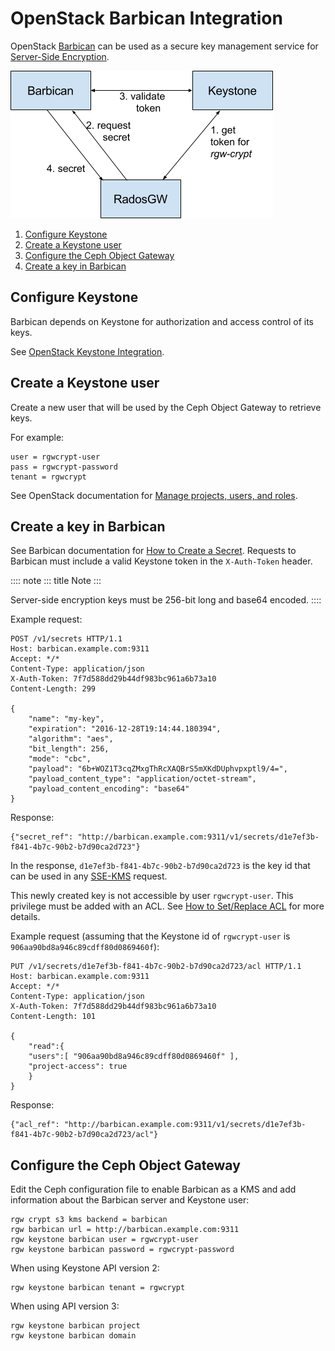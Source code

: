 # OpenStack Barbican Integration

OpenStack [Barbican](https://wiki.openstack.org/wiki/Barbican) can be
used as a secure key management service for [Server-Side
Encryption](../encryption).

![image](../images/rgw-encryption-barbican.png)

1.  [Configure Keystone](#configure-keystone)
2.  [Create a Keystone user](#create-a-keystone-user)
3.  [Configure the Ceph Object
    Gateway](#configure-the-ceph-object-gateway)
4.  [Create a key in Barbican](#create-a-key-in-barbican)

## Configure Keystone

Barbican depends on Keystone for authorization and access control of its
keys.

See [OpenStack Keystone Integration](../keystone).

## Create a Keystone user

Create a new user that will be used by the Ceph Object Gateway to
retrieve keys.

For example:

    user = rgwcrypt-user
    pass = rgwcrypt-password
    tenant = rgwcrypt

See OpenStack documentation for [Manage projects, users, and
roles](https://docs.openstack.org/admin-guide/cli-manage-projects-users-and-roles.html#create-a-user).

## Create a key in Barbican

See Barbican documentation for [How to Create a
Secret](https://developer.openstack.org/api-guide/key-manager/secrets.html#how-to-create-a-secret).
Requests to Barbican must include a valid Keystone token in the
`X-Auth-Token` header.

:::: note
::: title
Note
:::

Server-side encryption keys must be 256-bit long and base64 encoded.
::::

Example request:

    POST /v1/secrets HTTP/1.1
    Host: barbican.example.com:9311
    Accept: */*
    Content-Type: application/json
    X-Auth-Token: 7f7d588dd29b44df983bc961a6b73a10
    Content-Length: 299

    {
        "name": "my-key",
        "expiration": "2016-12-28T19:14:44.180394",
        "algorithm": "aes",
        "bit_length": 256,
        "mode": "cbc",
        "payload": "6b+WOZ1T3cqZMxgThRcXAQBrS5mXKdDUphvpxptl9/4=",
        "payload_content_type": "application/octet-stream",
        "payload_content_encoding": "base64"
    }

Response:

    {"secret_ref": "http://barbican.example.com:9311/v1/secrets/d1e7ef3b-f841-4b7c-90b2-b7d90ca2d723"}

In the response, `d1e7ef3b-f841-4b7c-90b2-b7d90ca2d723` is the key id
that can be used in any
[SSE-KMS](http://docs.aws.amazon.com/AmazonS3/latest/dev/UsingKMSEncryption.html)
request.

This newly created key is not accessible by user `rgwcrypt-user`. This
privilege must be added with an ACL. See [How to Set/Replace
ACL](https://developer.openstack.org/api-guide/key-manager/acls.html#how-to-set-replace-acl)
for more details.

Example request (assuming that the Keystone id of `rgwcrypt-user` is
`906aa90bd8a946c89cdff80d0869460f`):

    PUT /v1/secrets/d1e7ef3b-f841-4b7c-90b2-b7d90ca2d723/acl HTTP/1.1
    Host: barbican.example.com:9311
    Accept: */*
    Content-Type: application/json
    X-Auth-Token: 7f7d588dd29b44df983bc961a6b73a10
    Content-Length: 101

    {
        "read":{
        "users":[ "906aa90bd8a946c89cdff80d0869460f" ],
        "project-access": true
        }
    }

Response:

    {"acl_ref": "http://barbican.example.com:9311/v1/secrets/d1e7ef3b-f841-4b7c-90b2-b7d90ca2d723/acl"}

## Configure the Ceph Object Gateway

Edit the Ceph configuration file to enable Barbican as a KMS and add
information about the Barbican server and Keystone user:

    rgw crypt s3 kms backend = barbican
    rgw barbican url = http://barbican.example.com:9311
    rgw keystone barbican user = rgwcrypt-user
    rgw keystone barbican password = rgwcrypt-password

When using Keystone API version 2:

    rgw keystone barbican tenant = rgwcrypt

When using API version 3:

    rgw keystone barbican project
    rgw keystone barbican domain
